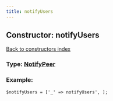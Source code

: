 ```yaml
---
title: notifyUsers
---
```

## Constructor: notifyUsers  
[Back to constructors index](index.md)






### Type: [NotifyPeer](../types/NotifyPeer.md)


### Example:

```
$notifyUsers = ['_' => notifyUsers', ];
```